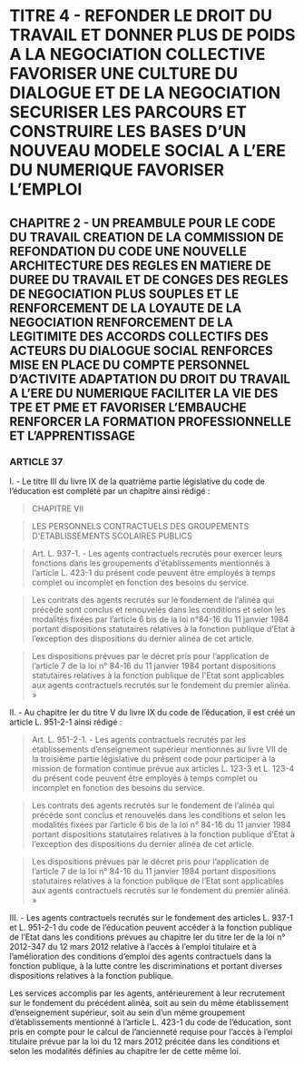 # TITRE 4 - REFONDER LE DROIT DU TRAVAIL ET DONNER PLUS DE POIDS A LA NEGOCIATION COLLECTIVE FAVORISER UNE CULTURE DU DIALOGUE ET DE LA NEGOCIATION SECURISER LES PARCOURS ET CONSTRUIRE LES BASES D’UN NOUVEAU MODELE SOCIAL A L’ERE DU NUMERIQUE FAVORISER L’EMPLOI 

## CHAPITRE 2 - UN PREAMBULE POUR LE CODE DU TRAVAIL CREATION DE LA COMMISSION DE REFONDATION DU CODE UNE NOUVELLE ARCHITECTURE DES REGLES EN MATIERE DE DUREE DU TRAVAIL ET DE CONGES  DES REGLES DE NEGOCIATION PLUS SOUPLES ET LE RENFORCEMENT DE LA LOYAUTE DE LA NEGOCIATION  RENFORCEMENT DE LA LEGITIMITE DES ACCORDS COLLECTIFS DES ACTEURS DU DIALOGUE SOCIAL RENFORCES MISE EN PLACE DU COMPTE PERSONNEL D’ACTIVITE ADAPTATION DU DROIT DU TRAVAIL A L’ERE DU NUMERIQUE FACILITER LA VIE DES TPE ET PME ET FAVORISER L’EMBAUCHE RENFORCER LA FORMATION PROFESSIONNELLE ET L’APPRENTISSAGE 

### ARTICLE 37


I. - Le titre III du livre IX de la quatrième partie législative du code de l’éducation est
complété par un chapitre ainsi rédigé :

> CHAPITRE VII

> LES PERSONNELS CONTRACTUELS DES GROUPEMENTS D'ETABLISSEMENTS SCOLAIRES PUBLICS

> Art. L. 937-1. - Les agents contractuels recrutés pour exercer leurs fonctions dans les
groupements d’établissements mentionnés à l’article L. 423-1 du présent code peuvent être
employés à temps complet ou incomplet en fonction des besoins du service.

> Les contrats des agents recrutés sur le fondement de l’alinéa qui précède sont conclus et
renouvelés dans les conditions et selon les modalités fixées par l’article 6 bis de la loi n°84-16 du
11 janvier 1984 portant dispositions statutaires relatives à la fonction publique d’Etat à
l’exception des dispositions du dernier alinéa de cet article.

> Les dispositions prévues par le décret pris pour l’application de l’article 7 de la loi
n° 84-16 du 11 janvier 1984 portant dispositions statutaires relatives à la fonction publique de
l'Etat sont applicables aux agents contractuels recrutés sur le fondement du premier alinéa. »

II. - Au chapitre Ier du titre V du livre IX du code de l’éducation, il est créé un
article L. 951-2-1 ainsi rédigé :

> Art. L. 951-2-1. - Les agents contractuels recrutés par les établissements
d’enseignement supérieur mentionnés au livre VII de la troisième partie législative du présent
code pour participer à la mission de formation continue prévue aux articles L. 123-3 et L. 123-4
du présent code peuvent être employés à temps complet ou incomplet en fonction des besoins du
service.

> Les contrats des agents recrutés sur le fondement de l’alinéa qui précède sont conclus et
renouvelés dans les conditions et selon les modalités fixées par l’article 6 bis de la loi n° 84-16
du 11 janvier 1984 portant dispositions statutaires relatives à la fonction publique d’Etat à
l’exception des dispositions du dernier alinéa de cet article.

> Les dispositions prévues par le décret pris pour l’application de l’article 7 de la loi
n° 84-16 du 11 janvier 1984 portant dispositions statutaires relatives à la fonction publique de
l’Etat sont applicables aux agents contractuels recrutés sur le fondement du premier alinéa. »

III. - Les agents contractuels recrutés sur le fondement des articles L. 937-1 et L. 951-2-1
du code de l’éducation peuvent accéder à la fonction publique de l’Etat dans les conditions
prévues au chapitre Ier du titre Ier de la loi n° 2012-347 du 12 mars 2012 relative à l’accès à
l’emploi titulaire et à l’amélioration des conditions d’emploi des agents contractuels dans la
fonction publique, à la lutte contre les discriminations et portant diverses dispositions relatives à
la fonction publique.


Les services accomplis par les agents, antérieurement à leur recrutement sur le fondement
du précédent alinéa, soit au sein du même établissement d’enseignement supérieur, soit au sein
d’un même groupement d’établissements mentionné à l’article L. 423-1 du code de l’éducation,
sont pris en compte pour le calcul de l’ancienneté requise pour l’accès à l’emploi titulaire prévue
par la loi du 12 mars 2012 précitée dans les conditions et selon les modalités définies au
chapitre Ier de cette même loi.
